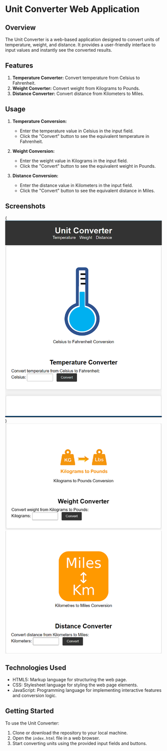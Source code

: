 # Unit Converter Web Application

## Overview
The Unit Converter is a web-based application designed to convert units of temperature, weight, and distance. It provides a user-friendly interface to input values and instantly see the converted results.

## Features
1. **Temperature Converter:** Convert temperature from Celsius to Fahrenheit.
2. **Weight Converter:** Convert weight from Kilograms to Pounds.
3. **Distance Converter:** Convert distance from Kilometers to Miles.

## Usage
1. **Temperature Conversion:**
   - Enter the temperature value in Celsius in the input field.
   - Click the "Convert" button to see the equivalent temperature in Fahrenheit.

2. **Weight Conversion:**
   - Enter the weight value in Kilograms in the input field.
   - Click the "Convert" button to see the equivalent weight in Pounds.

3. **Distance Conversion:**
   - Enter the distance value in Kilometers in the input field.
   - Click the "Convert" button to see the equivalent distance in Miles.

## Screenshots
(![<Temperature converter.png>](<img/Temperature converter.png>))
![Weight converter](<img/Kg-pound converter.png>)
![Distance converter](<img/Km-miles converter.png>)

## Technologies Used
- HTML5: Markup language for structuring the web page.
- CSS: Stylesheet language for styling the web page elements.
- JavaScript: Programming language for implementing interactive features and conversion logic.

## Getting Started
To use the Unit Converter:
1. Clone or download the repository to your local machine.
2. Open the `index.html` file in a web browser.
3. Start converting units using the provided input fields and buttons.

